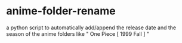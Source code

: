 # anime-folder-rename
a python script to automatically add/append the release date and the season of the anime folders like " One Piece [ 1999 Fall ] "
